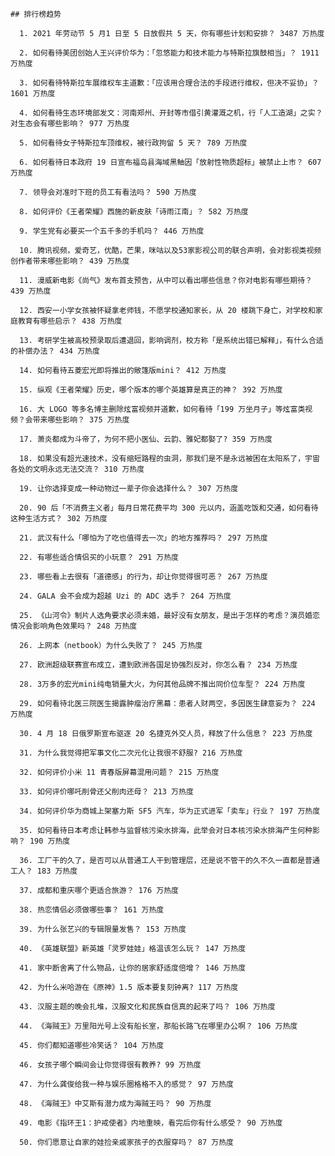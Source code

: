 
    ## 排行榜趋势
  
      1. 2021 年劳动节 5 月1 日至 5 日放假共 5 天，你有哪些计划和安排？ 3487 万热度
    
      2. 如何看待美团创始人王兴评价华为：「忽悠能力和技术能力与特斯拉旗鼓相当」？ 1911 万热度
    
      3. 如何看待特斯拉车展维权车主道歉：「应该用合理合法的手段进行维权，但决不妥协」？ 1601 万热度
    
      4. 如何看待生态环境部发文：河南郑州、开封等市借引黄灌溉之机，行「人工造湖」之实？对生态会有哪些影响？ 977 万热度
    
      5. 如何看待女子特斯拉车顶维权，被行政拘留 5 天？ 789 万热度
    
      6. 如何看待日本政府 19 日宣布福岛县海域黑鲉因「放射性物质超标」被禁止上市？ 607 万热度
    
      7. 领导会对准时下班的员工有看法吗？ 590 万热度
    
      8. 如何评价《王者荣耀》西施的新皮肤「诗雨江南」？ 582 万热度
    
      9. 学生党有必要买一个五千多的手机吗？ 446 万热度
    
      10. 腾讯视频，爱奇艺，优酷，芒果，咪咕以及53家影视公司的联合声明，会对影视类视频创作者带来哪些影响？ 439 万热度
    
      11. 漫威新电影《尚气》发布首支预告，从中可以看出哪些信息？你对电影有哪些期待？ 439 万热度
    
      12. 西安一小学女孩被怀疑拿老师钱，不愿学校通知家长，从 20 楼跳下身亡，对学校和家庭教育有哪些启示？ 438 万热度
    
      13. 考研学生被高校预录取后遭退回，影响调剂，校方称「是系统出错已解释」，有什么合适的补偿办法？ 434 万热度
    
      14. 如何看待五菱宏光即将推出的敞篷版mini？ 412 万热度
    
      15. 纵观《王者荣耀》历史，哪个版本的哪个英雄算是真正的神？ 392 万热度
    
      16. 大 LOGO 等多名博主删除炫富视频并道歉，如何看待「199 万坐月子」等炫富类视频？会带来哪些影响？ 375 万热度
    
      17. 萧炎都成为斗帝了，为何不把小医仙、云韵、雅妃都娶了? 359 万热度
    
      18. 如果没有超光速技术，没有缩短路程的虫洞，那我们是不是永远被困在太阳系了，宇宙各处的文明永远无法交流？ 310 万热度
    
      19. 让你选择变成一种动物过一辈子你会选择什么？ 307 万热度
    
      20. 90 后「不消费主义者」每月日常花费平均 300 元以内，涵盖吃饭和交通，如何看待这种生活方式？ 302 万热度
    
      21. 武汉有什么「哪怕为了吃也值得去一次」的地方推荐吗？ 297 万热度
    
      22. 有哪些适合情侣买的小玩意？ 291 万热度
    
      23. 哪些看上去很有「道德感」的行为，却让你觉得很可恶？ 267 万热度
    
      24. GALA 会不会成为超越 Uzi 的 ADC 选手？ 264 万热度
    
      25. 《山河令》制片人选角要求必须未婚，最好没有女朋友，是出于怎样的考虑？演员婚恋情况会影响角色效果吗？ 248 万热度
    
      26. 上网本（netbook）为什么失败了？ 245 万热度
    
      27. 欧洲超级联赛宣布成立，遭到欧洲各国足协强烈反对，你怎么看？ 234 万热度
    
      28. 3万多的宏光mini纯电销量大火，为何其他品牌不推出同价位车型？ 224 万热度
    
      29. 如何看待北医三院医生揭露肿瘤治疗黑幕：患者人财两空，多因医生肆意妄为？ 224 万热度
    
      30. 4 月 18 日俄罗斯宣布驱逐 20 名捷克外交人员，释放了什么信息？ 223 万热度
    
      31. 为什么我觉得把军事文化二次元化让我很不舒服? 216 万热度
    
      32. 如何评价小米 11 青春版屏幕混用问题？ 215 万热度
    
      33. 如何评价哪吒削骨还父削肉还母？ 213 万热度
    
      34. 如何评价华为商城上架塞力斯 SF5 汽车，华为正式进军「卖车」行业？ 197 万热度
    
      35. 如何看待日本考虑让韩参与监督核污染水排海，此举会对日本核污染水排海产生何种影响？ 190 万热度
    
      36. 工厂干的久了，是否可以从普通工人干到管理层，还是说不管干的久不久一直都是普通工人？ 183 万热度
    
      37. 成都和重庆哪个更适合旅游？ 176 万热度
    
      38. 热恋情侣必须做哪些事？ 161 万热度
    
      39. 为什么张艺兴的专辑限量发售？ 153 万热度
    
      40. 《英雄联盟》新英雄「灵罗娃娃」格温该怎么玩？ 147 万热度
    
      41. 家中断舍离了什么物品，让你的居家舒适度倍增？ 146 万热度
    
      42. 为什么米哈游在《原神》1.5 版本要复刻钟离? 117 万热度
    
      43. 汉服主题的晚会扎堆，汉服文化和民族自信真的起来了吗？ 106 万热度
    
      44. 《海贼王》万里阳光号上没有船长室，那船长路飞在哪里办公啊？ 106 万热度
    
      45. 你们都知道哪些冷笑话？ 104 万热度
    
      46. 女孩子哪个瞬间会让你觉得很有教养? 99 万热度
    
      47. 为什么龚俊给我一种与娱乐圈格格不入的感觉？ 97 万热度
    
      48. 《海贼王》中艾斯有潜力成为海贼王吗？ 90 万热度
    
      49. 电影《指环王1：护戒使者》内地重映，看完后你有什么感受？ 90 万热度
    
      50. 你们愿意让自家的娃捡亲戚家孩子的衣服穿吗？ 87 万热度
    